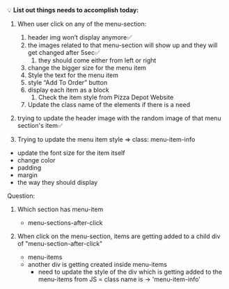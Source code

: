 💡 **List out things needs to accomplish today:**

1. When user click on any of the menu-section:

   1. header img won’t display anymore✅
   2. the images related to that menu-section will show up and they will get changed after 5sec✅
      1. they should come either from left or right
   3. change the bigger size for the menu item
   4. Style the text for the menu item
   5. style “Add To Order” button
   6. display each item as a block
      1. Check the item style from Pizza Depot Website
   7. Update the class name of the elements if there is a need

1. trying to update the header image with the random image of that menu section's item✅
1. Trying to update the menu item style => class: menu-item-info

- update the font size for the item itself
- change color
- padding
- margin
- the way they should display

Question:

1. Which section has menu-item

   - menu-sections-after-click

2. When click on the menu-section, items are getting added to a child div of "menu-section-after-click"

   - menu-items
   - another div is getting created inside menu-items
     - need to update the style of the div which is getting added to the menu-items from JS
       = class name is -> 'menu-item-info'
